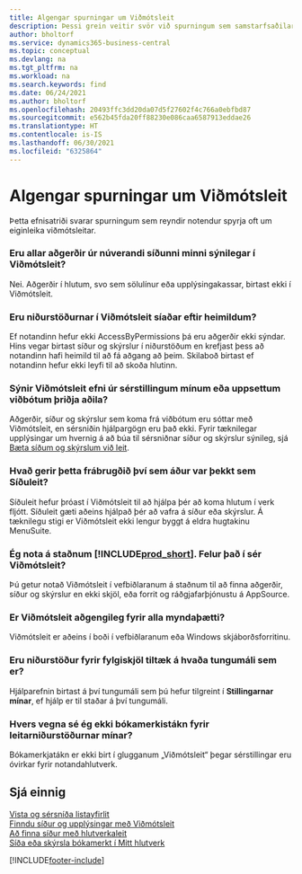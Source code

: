 ```yaml
---
title: Algengar spurningar um Viðmótsleit
description: Þessi grein veitir svör við spurningum sem samstarfsaðilar og viðskiptavinir spyrja oft um Viðmótsleitina.
author: bholtorf
ms.service: dynamics365-business-central
ms.topic: conceptual
ms.devlang: na
ms.tgt_pltfrm: na
ms.workload: na
ms.search.keywords: find
ms.date: 06/24/2021
ms.author: bholtorf
ms.openlocfilehash: 20493ffc3dd20da07d5f27602f4c766a0ebfbd87
ms.sourcegitcommit: e562b45fda20ff88230e086caa6587913eddae26
ms.translationtype: HT
ms.contentlocale: is-IS
ms.lasthandoff: 06/30/2021
ms.locfileid: "6325864"
---
```

# <a name="tell-me-faq"></a>Algengar spurningar um Viðmótsleit
Þetta efnisatriði svarar spurningum sem reyndir notendur spyrja oft um eiginleika viðmótsleitar.

### <a name="are-all-actions-from-my-current-page-discoverable-in-tell-me"></a>Eru allar aðgerðir úr núverandi síðunni minni sýnilegar í Viðmótsleit?
Nei. Aðgerðir í hlutum, svo sem sölulínur eða upplýsingakassar, birtast ekki í Viðmótsleit.

### <a name="are-the-results-in-tell-me-filtered-by-permissions"></a>Eru niðurstöðurnar í Viðmótsleit síaðar eftir heimildum?
Ef notandinn hefur ekki AccessByPermissions þá eru aðgerðir ekki sýndar. Hins vegar birtast síður og skýrslur í niðurstöðum en krefjast þess að notandinn hafi heimild til að fá aðgang að þeim. Skilaboð birtast ef notandinn hefur ekki leyfi til að skoða hlutinn.

### <a name="does-tell-me-display-content-from-my-customizations-or-installed-third-party-extensions"></a>Sýnir Viðmótsleit efni úr sérstillingum mínum eða uppsettum viðbótum þriðja aðila?
Aðgerðir, síður og skýrslur sem koma frá viðbótum eru sóttar með Viðmótsleit, en sérsniðin hjálpargögn eru það ekki. Fyrir tæknilegar upplýsingar um hvernig á að búa til sérsniðnar síður og skýrslur sýnileg, sjá [Bæta síðum og skýrslum við leit](/dynamics365/business-central/dev-itpro/developer/devenv-al-menusuite-functionality).

### <a name="what-makes-this-different-from-what-was-previously-known-as-page-search"></a>Hvað gerir þetta frábrugðið því sem áður var þekkt sem Síðuleit?
Síðuleit hefur þróast í Viðmótsleit til að hjálpa þér að koma hlutum í verk fljótt. Síðuleit gæti aðeins hjálpað þér að vafra á síður eða skýrslur. Á tæknilegu stigi er Viðmótsleit ekki lengur byggt á eldra hugtakinu MenuSuite.

### <a name="i-use-on-premises-prod_short-does-that-include-tell-me"></a>Ég nota á staðnum [!INCLUDE[prod_short](includes/prod_short.md)]. Felur það í sér Viðmótsleit?
Þú getur notað Viðmótsleit í vefbiðlaranum á staðnum til að finna aðgerðir, síður og skýrslur en ekki skjöl, eða forrit og ráðgjafarþjónustu á AppSource.

### <a name="is-tell-me-available-for-all-form-factors"></a>Er Viðmótsleit aðgengileg fyrir alla myndaþætti?
Viðmótsleit er aðeins í boði í vefbiðlaranum eða Windows skjáborðsforritinu.

### <a name="are-the-documentation-results-available-in-any-language"></a>Eru niðurstöður fyrir fylgiskjöl tiltæk á hvaða tungumáli sem er?
Hjálparefnin birtast á því tungumáli sem þú hefur tilgreint í **Stillingarnar mínar**, ef hjálp er til staðar á því tungumáli.

### <a name="why-dont-i-see-a-bookmark-icon-for-my-search-results"></a>Hvers vegna sé ég ekki bókamerkistákn fyrir leitarniðurstöðurnar mínar?
Bókamerkjatákn er ekki birt í glugganum „Viðmótsleit“ þegar sérstillingar eru óvirkar fyrir notandahlutverk.


## <a name="see-also"></a>Sjá einnig  
[Vista og sérsníða listayfirlit](ui-views.md)  
[Finndu síður og upplýsingar með Viðmótsleit](ui-search.md)  
[Að finna síður með hlutverkaleit](ui-role-explorer.md)  
[Síða eða skýrsla bókamerkt í Mitt hlutverk](ui-bookmarks.md)


[!INCLUDE[footer-include](includes/footer-banner.md)]